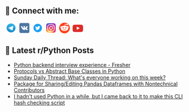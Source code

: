 ## 🔎 Connect with me:
[<img src="https://github.com/bullbesh/bullbesh/blob/main/images/Telegram.png" width="32" height="32" />](https://t.me/bullbesh)
[<img src="https://github.com/bullbesh/bullbesh/blob/main/images/VK.png" width="32" height="32" />](https://vk.com/bullbesh)
[<img src="https://github.com/bullbesh/bullbesh/blob/main/images/Twitter.png" width="32" height="32" />](https://twitter.com/bullbesh1)
[<img src="https://github.com/bullbesh/bullbesh/blob/main/images/Instagram.png" width="32" height="32" />](https://www.instagram.com/bullbesh)
[<img src="https://github.com/bullbesh/bullbesh/blob/main/images/Reddit.png" width="32" height="32" />](https://www.reddit.com/user/bullbesh)
[<img src="https://github.com/bullbesh/bullbesh/blob/main/images/YouTube.png" width="32" height="32" />](https://www.youtube.com/channel/UCtfjRs6uzgq5mfm8S06WTcg)

## 📕 Latest r/Python Posts
<!-- BLOG-POST-LIST:START -->
- [Python backend interview experience - Fresher](https://www.reddit.com/r/Python/comments/1h3uqhr/python_backend_interview_experience_fresher/)
- [Protocols vs Abstract Base Classes in Python](https://www.reddit.com/r/Python/comments/1h3rmn5/protocols_vs_abstract_base_classes_in_python/)
- [Sunday Daily Thread: What&#39;s everyone working on this week?](https://www.reddit.com/r/Python/comments/1h3q203/sunday_daily_thread_whats_everyone_working_on/)
- [Package for Sharing/Editing Pandas Dataframes with Nontechnical Contributors](https://www.reddit.com/r/Python/comments/1h3prey/package_for_sharingediting_pandas_dataframes_with/)
- [I hadn&#39;t used Python in a while, but I came back to it to make this CLI hash checking script](https://www.reddit.com/r/Python/comments/1h3ntgy/i_hadnt_used_python_in_a_while_but_i_came_back_to/)
<!-- BLOG-POST-LIST:END -->
